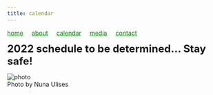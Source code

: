 ```yaml
---
title: calendar
---
```

<style>
a { color: green; } 
</style>
[home](/)&nbsp;&nbsp;&nbsp;&nbsp; [about](/about.html)&nbsp;&nbsp;&nbsp;&nbsp; [calendar](/calendar.html)&nbsp;&nbsp;&nbsp;&nbsp; [media](/media.html)&nbsp;&nbsp;&nbsp;&nbsp; [contact](/contact.html)

<font size="+2">
<b>2022 schedule to be determined…
Stay safe!</b>
</font>

![photo](Raha_and_palm.jpg)
<br />
Photo by Nuna Ulises
<br />
